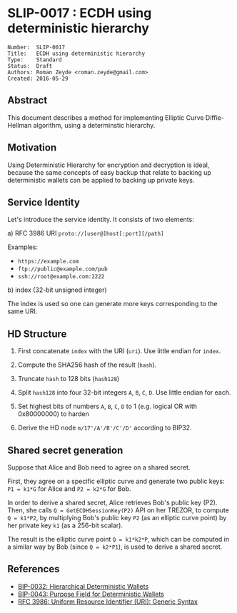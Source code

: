 # SLIP-0017 : ECDH using deterministic hierarchy

```
Number:  SLIP-0017
Title:   ECDH using deterministic hierarchy
Type:    Standard
Status:  Draft
Authors: Roman Zeyde <roman.zeyde@gmail.com>
Created: 2016-05-29
```

## Abstract

This document describes a method for implementing Elliptic Curve
Diffie-Hellman algorithm, using a determinstic hierarchy.

## Motivation

Using Deterministic Hierarchy for encryption and decryption is ideal,
because the same concepts of easy backup that relate to backing up
deterministic wallets can be applied to backing up private keys.

## Service Identity

Let's introduce the service identity. It consists of two elements:

a) RFC 3986 URI `proto://[user@]host[:port][/path]`

Examples:

* `https://example.com`
* `ftp://public@example.com/pub`
* `ssh://root@example.com:2222`

b) index (32-bit unsigned integer)

The index is used so one can generate more keys corresponding to the same URI.

## HD Structure

1. First concatenate `index` with the URI (`uri`). Use little endian for `index`.

2. Compute the SHA256 hash of the result (`hash`).

3. Truncate `hash` to 128 bits (`hash128`)

4. Split `hash128` into four 32-bit integers `A`, `B`, `C`, `D`. Use little endian for each.

5. Set highest bits of numbers `A`, `B`, `C`, `D` to 1 (e.g. logical OR with 0x80000000) to harden

6. Derive the HD node `m/17'/A'/B'/C'/D'` according to BIP32.

## Shared secret generation

Suppose that Alice and Bob need to agree on a shared secret.

First, they agree on a specific elliptic curve and generate
two public keys: `P1 = k1*G` for Alice and `P2 = k2*G` for Bob.

In order to derive a shared secret, Alice retrieves Bob's public key (P2).
Then, she calls `Q = GetECDHSessionKey(P2)` API on her TREZOR, to compute
`Q = k1*P2`, by multiplying Bob's public key `P2` (as an elliptic curve point)
by her private key `k1` (as a 256-bit scalar).

The result is the elliptic curve point `Q = k1*k2*P`, which can be computed in a
similar way by Bob (since `Q = k2*P1`), is used to derive a shared secret.

## References

* [BIP-0032: Hierarchical Deterministic Wallets](https://github.com/bitcoin/bips/blob/master/bip-0032.mediawiki)
* [BIP-0043: Purpose Field for Deterministic Wallets](https://github.com/bitcoin/bips/blob/master/bip-0043.mediawiki)
* [RFC 3986: Uniform Resource Identifier (URI): Generic Syntax](https://tools.ietf.org/html/rfc3986)
